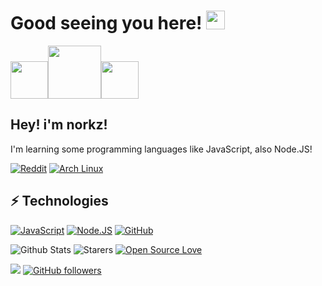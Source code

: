 # Good seeing you here! <img src="https://raw.githubusercontent.com/aemmadi/aemmadi/master/wave.gif" width="30px">
<img src="https://64.media.tumblr.com/60a1b8ac58c11e1d0c99d24aea523b78/aeb98b65e7aef56e-40/s250x400/c6d1d7e2e87ab3a1a057f8bd03c6c9b2718ba2df.gifv" width="60px"><img src="https://github.com/snipe/animated-gifs/blob/master/Relax/nothing-to-see-here.gif?raw=true" width="85px"><img src="https://img.wattpad.com/31fb130f7f55c8cc33d1efcbf8b807b39b1567bc/68747470733a2f2f73332e616d617a6f6e6177732e636f6d2f776174747061642d6d656469612d736572766963652f53746f7279496d6167652f484c4b375f2d48394c484d4c35773d3d2d3533353431343532322e313532623865623039313731393362633439393331303630373435312e676966" width="60px">

## Hey! i'm norkz!
I'm learning some programming languages like JavaScript, also Node.JS!

[![Reddit](https://img.shields.io/badge/Reddit-FF4500?style=for-the-badge&logo=reddit&logoColor=white)](https://reddit.com/u/FrXsyN)
[![Arch Linux](https://img.shields.io/badge/Arch_Linux-1793D1?style=for-the-badge&logo=arch-linux&logoColor=white)](https://archlinux.org/)
## ⚡ Technologies

[![JavaScript](https://img.shields.io/badge/JavaScript-F7DF1E?style=for-the-badge&logo=javascript&logoColor=black)](https://www.javascript.com/)
[![Node.JS](https://img.shields.io/badge/Node.js-43853D?style=for-the-badge&logo=node.js&logoColor=white)](https://nodejs.org/en/)
[![GitHub](https://img.shields.io/badge/GitHub-100000?style=for-the-badge&logo=github&logoColor=white)](https://github.com/norkz)

![Github Stats](https://github-readme-stats.vercel.app/api?username=norkz&count_private=true&show_icons=true&include_all_commits=true&theme=dracula)
![Starers](https://github-readme-stats.vercel.app/api/top-langs/?username=norkz&theme=blue-green)
[![Open Source Love](https://badges.frapsoft.com/os/v1/open-source.svg?v=103)](https://github.com/ellerbrock/open-source-badges/)

![](https://komarev.com/ghpvc/?username=norkz&color=blue)
[![GitHub followers](https://img.shields.io/github/followers/Norkz.svg?style=social&label=Follow&maxAge=2592000)](https://github.com/norkz?tab=followers)
